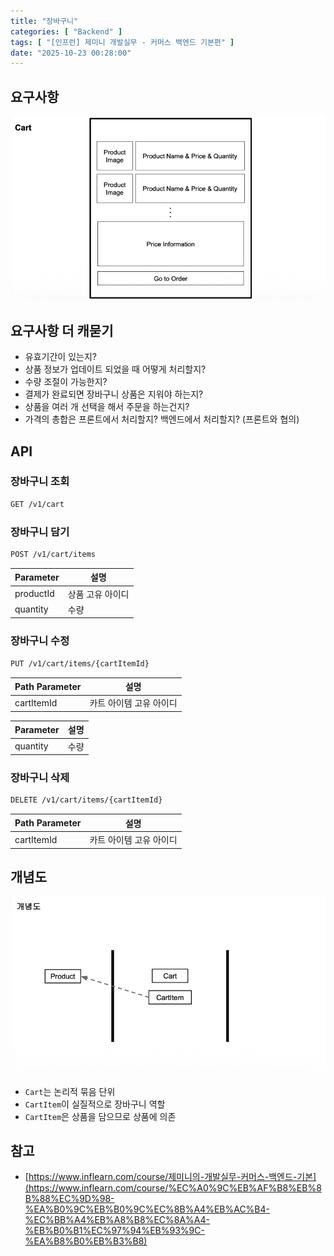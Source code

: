 ```yaml
---
title: "장바구니"
categories: [ "Backend" ]
tags: [ "[인프런] 제미니 개발실무 - 커머스 백엔드 기본편" ]
date: "2025-10-23 00:28:00"
---
```


## 요구사항

![](/assets/img/posts/2025/10/2025-10-23-장바구니/183556425542500.png)

## 요구사항 더 캐묻기

- 유효기간이 있는지?
- 상품 정보가 업데이트 되었을 때 어떻게 처리할지?
- 수량 조절이 가능한지?
- 결제가 완료되면 장바구니 상품은 지워야 하는지?
- 상품을 여러 개 선택을 해서 주문을 하는건지?
- 가격의 총합은 프론트에서 처리할지? 백엔드에서 처리할지? (프론트와 협의)

## API

### 장바구니 조회

```bash
GET /v1/cart
```

### 장바구니 담기

```bash
POST /v1/cart/items
```

| Parameter | 설명        |
|-----------|-----------|
| productId | 상품 고유 아이디 |
| quantity  | 수량        |

### 장바구니 수정

```bash
PUT /v1/cart/items/{cartItemId}
```

| Path Parameter | 설명            |
|----------------|---------------|
| cartItemId     | 카트 아이템 고유 아이디 |

| Parameter | 설명 |
|-----------|----|
| quantity  | 수량 |

### 장바구니 삭제

```bash
DELETE /v1/cart/items/{cartItemId}
```

| Path Parameter | 설명            |
|----------------|---------------|
| cartItemId     | 카트 아이템 고유 아이디 |

## 개념도

![](/assets/img/posts/2025/10/2025-10-23-장바구니/183905657440875.png)

- `Cart`는 논리적 묶음 단위
- `CartItem`이 실질적으로 장바구니 역할
- `CartItem`은 상품을 담으므로 상품에 의존

## 참고

- [https://www.inflearn.com/course/제미니의-개발실무-커머스-백엔드-기본](https://www.inflearn.com/course/%EC%A0%9C%EB%AF%B8%EB%8B%88%EC%9D%98-%EA%B0%9C%EB%B0%9C%EC%8B%A4%EB%AC%B4-%EC%BB%A4%EB%A8%B8%EC%8A%A4-%EB%B0%B1%EC%97%94%EB%93%9C-%EA%B8%B0%EB%B3%B8)
